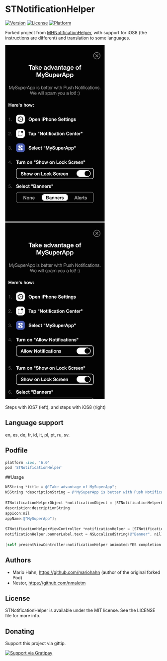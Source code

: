 # STNotificationHelper

[![Version](https://img.shields.io/cocoapods/v/STNotificationHelper.svg?style=flat)](http://cocoadocs.org/docsets/STNotificationHelper)
[![License](https://img.shields.io/cocoapods/l/STNotificationHelper.svg?style=flat)](http://cocoadocs.org/docsets/STNotificationHelper)
[![Platform](https://img.shields.io/cocoapods/p/STNotificationHelper.svg?style=flat)](http://cocoadocs.org/docsets/STNotificationHelper)

Forked project from [MHNotificationHelper](https://github.com/mariohahn/MHNotificationHelper), with support for iOS8 (the instructions are different) and translation to some languages.


![Steps with iOS7](Screenshots/screenshote-ios7.png)
![Steps with iOS8](Screenshots/screenshote-ios8.png)

Steps with iOS7 (left), and steps with iOS8 (right)

## Language support

en, es, de, fr, id, it, pl, pt, ru, sv.

## Podfile

```ruby
platform :ios, '6.0'
pod 'STNotificationHelper'
```

##Usage

```objective-c
NSString *title = @"Take advantage of MySuperApp";
NSString *descriptionString = @"MySuperApp is better with Push Notifications. We will spam you a lot! :)";

STNotificationHelperObject *notificationObject = [STNotificationHelperObject objectWithTitle:title
description:descriptionString
appIcon:nil
appName:@"MySuperApp"];

STNotificationHelperViewController *notificationHelper = [STNotificationHelperViewController.alloc initWithNotification:notificationObject];
notificationHelper.bannerLabel.text = NSLocalizedString(@"Banner", nil);

[self presentViewController:notificationHelper animated:YES completion:nil];


```
## Authors

* Mario Hahn, https://github.com/mariohahn (author of the original forked Pod)
* Nestor, https://github.com/nmaletm

## License

STNotificationHelper is available under the MIT license. See the LICENSE file for more info.

## Donating

Support this project via gittip.

<a href="https://gratipay.com/nmaletm/" target="_blank">
  <img alt="Support via Gratipay" src="https://rawgithub.com/twolfson/gittip-badge/0.2.0/dist/gittip.png"/>
</a>
